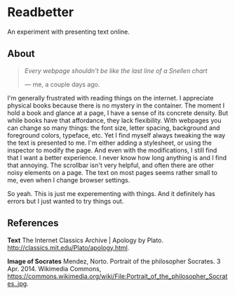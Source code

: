 # Readbetter

An experiment with presenting text online.

## About

> *Every webpage shouldn't be like the last line of a Snellen chart*
>
> — me, a couple days ago.

I'm generally frustrated with reading things on the internet. I appreciate
physical books because there is no mystery in the container. The moment I hold a
book and glance at a page, I have a sense of its concrete density. But while books
have that affordance, they lack flexibility. With webpages you can change so
many things: the font size, letter spacing, background and foreground colors,
typeface, etc. Yet I find myself always tweaking the way the text is presented
to me. I'm either adding a stylesheet, or using the inspector to modify the
page. And even with the modifications, I still find that I want a better
experience. I never know how long anything is and I find that annoying. The
scrollbar isn't very helpful, and often there are other noisy elements on a
page. The text on most pages seems rather small to me, even when I change
browser settings.

So yeah. This is just me experementing with things. And it definitely has errors
but I just wanted to try things out.

## References

**Text**
The Internet Classics Archive | Apology by Plato. http://classics.mit.edu/Plato/apology.html.

**Image of Socrates**
Mendez, Norto. Portrait of the philosopher Socrates. 3 Apr. 2014. Wikimedia Commons,
https://commons.wikimedia.org/wiki/File:Portrait_of_the_philosopher_Socrates..jpg.


